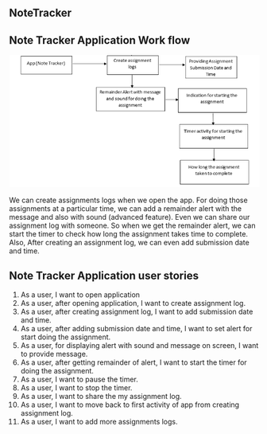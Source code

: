 ## NoteTracker

## Note Tracker Application Work flow

![](https://raw.githubusercontent.com/sudheera96/NoteTracker/master/docs/workflow.png)

We can create assignments logs when we open the app. For doing those assignments at a particular time, we can add a remainder alert with the message and also with sound (advanced feature). Even we can share our assignment log with someone. So when we get the remainder alert, we can start the timer to check how long the assignment takes time to complete. Also, After creating an assignment log, we can even add submission date and time. 

## Note Tracker Application user stories

1. As a user, I want to open application
1. As a user, after opening application, I want to create assignment log. 
1. As a user, after creating assignment log, I want to add submission date and time. 
1. As a user, after adding submission date and time, I want to set alert for start doing the assignment.
1. As a user, for displaying alert with sound and message on screen, I want to provide message.
1. As a user, after getting remainder of alert, I want to start the timer for doing the assignment.
1. As a user, I want to pause the timer.
1. As a user, I want to stop the timer.
1. As a user, I want to share the my assignment log.
1. As a user, I want to move back to first activity of app from creating assignment log.
1. As a user, I want to add more assignments logs.

